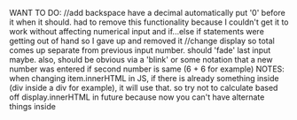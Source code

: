 WANT TO DO:
//add backspace
have a decimal automatically put '0' before it when it should. had to remove this functionality because
I couldn't get it to work without affecting numerical input and if...else if statements were getting
out of hand so I gave up and removed it
//change display so total comes up separate from previous input number. should 'fade' last input maybe. also,
should be obvious via a 'blink' or some notation that a new number was entered if second number is same (6 + 6 for example)
NOTES: 
when changing item.innerHTML in JS, if there is already something inside (div inside a div for example), it will use that. so try not to calculate based off display.innerHTML in future because now you can't have alternate things inside

